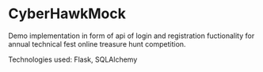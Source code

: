 # CyberHawkMock
<p>Demo implementation in form of api of login and registration fuctionality for annual technical fest online treasure hunt competition.</p>
<p>Technologies used: Flask, SQLAlchemy</p>
